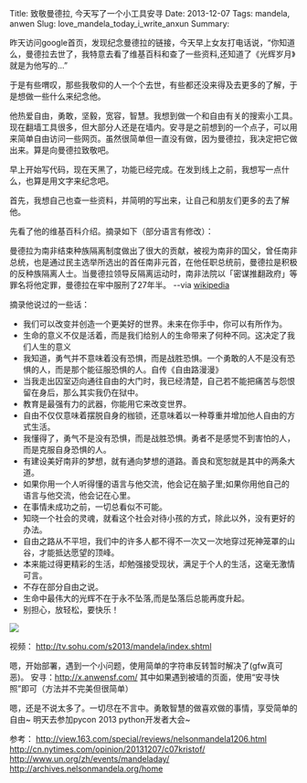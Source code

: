 Title: 致敬曼德拉, 今天写了一个小工具安寻
Date: 2013-12-07
Tags: mandela, anwen
Slug: love_mandela_today_i_write_anxun
Summary:

昨天访问google首页，发现纪念曼德拉的链接，今天早上女友打电话说，“你知道么，曼德拉去世了，我特意去看了维基百科和查了一些资料,还知道了《光辉岁月》就是为他写的...”

于是有些喟叹，那些我敬仰的人一个个去世，有些都还没来得及去更多的了解，于是想做一些什么来纪念他。

他热爱自由，勇敢，坚毅，宽容，智慧。我想到做一个和自由有关的搜索小工具。现在翻墙工具很多，但大部分人还是在墙内。安寻是之前想到的一个点子，可以用来简单自由访问一些网页。虽然很简单但一直没有做，因为曼德拉，我决定把它做出来。算是向曼德拉致敬吧。

早上开始写代码，现在天黑了，功能已经完成。在发到线上之前，我想写一点什么，也算是用文字来纪念吧。

首先，我想自己也查一些资料，并简明的写出来，让自己和朋友们更多的去了解他。

先看了他的维基百科介绍。摘录如下（部分语言有修改）：

曼德拉为南非结束种族隔离制度做出了很大的贡献，被视为南非的国父，曾任南非总统，也是通过民主选举所选出的首任南非元首，在他任职总统前，曼德拉是积极的反种族隔离人士。当曼德拉领导反隔离运动时，南非法院以「密谋推翻政府」等罪名将他定罪，曼德拉在牢中服刑了27年半。    --via [wikipedia](http://zh.wikipedia.org/zh/%E7%BA%B3%E5%B0%94%E9%80%8A%C2%B7%E6%9B%BC%E5%BE%B7%E6%8B%89)

摘录他说过的一些话：

- 我们可以改变并创造一个更美好的世界。未来在你手中，你可以有所作为。
- 生命的意义不仅是活着，而是我们给别人的生命带来了何种不同。这决定了我们人生的意义
- 我知道，勇气并不意味着没有恐惧，而是战胜恐惧。一个勇敢的人不是没有恐惧的人，而是那个能征服恐惧的人。自传《自由路漫漫》
- 当我走出囚室迈向通往自由的大门时，我已经清楚，自己若不能把痛苦与怨恨留在身后，那么其实我仍在狱中。
- 教育是最强有力的武器，你能用它来改变世界。
- 自由不仅仅意味着摆脱自身的枷锁，还意味着以一种尊重并增加他人自由的方式生活。
- 我懂得了，勇气不是没有恐惧，而是战胜恐惧。勇者不是感觉不到害怕的人，而是克服自身恐惧的人。
- 有建设美好南非的梦想，就有通向梦想的道路。善良和宽恕就是其中的两条大道。
- 如果你用一个人听得懂的语言与他交流，他会记在脑子里;如果你用他自己的语言与他交流，他会记在心里。
- 在事情未成功之前，一切总看似不可能。
- 知晓一个社会的灵魂，就看这个社会对待小孩的方式，除此以外，没有更好的办法。
- 自由之路从不平坦，我们中的许多人都不得不一次又一次地穿过死神笼罩的山谷，才能抵达愿望的顶峰。
- 本来能过得更精彩的生活，却勉强接受现状，满足于个人的生活，这毫无激情可言。
- 不存在部分自由之说。
- 生命中最伟大的光辉不在于永不坠落,而是坠落后总能再度升起。
- 别担心，放轻松，要快乐！

![](http://img4.cache.netease.com/cnews/2013/12/6/2013120608545270e6b.jpg)

视频：
<http://tv.sohu.com/s2013/mandela/index.shtml>

嗯，开始部署，遇到一个小问题，使用简单的字符串反转暂时解决了(gfw真可恶)。
安寻：<http://x.anwensf.com/>
其中如果遇到被墙的页面，使用“安寻快照”即可（方法并不完美但很简单）

嗯，还是不说太多了。一切尽在不言中。勇敢智慧的做喜欢做的事情，享受简单的自由~
明天去参加pycon 2013 python开发者大会~

参考：
<http://view.163.com/special/reviews/nelsonmandela1206.html>
<http://cn.nytimes.com/opinion/20131207/c07kristof/>
<http://www.un.org/zh/events/mandeladay/>
<http://archives.nelsonmandela.org/home>
